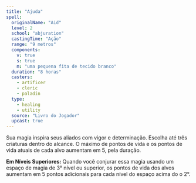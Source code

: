 ```yaml
---
title: "Ajuda"
spell:
  originalName: "Aid"
  level: 2
  school: "abjuration"
  castingTime: "Ação"
  range: "9 metros"
  components:
    v: true
    s: true
    m: "uma pequena fita de tecido branco"
  duration: "8 horas"
  casters:
    - artificer
    - cleric
    - paladin
  type:
    - healing
    - utility
  source: "Livro do Jogador"
  upcast: true
---
```


Sua magia inspira seus aliados com vigor e determinação. Escolha até três criaturas dentro do alcance. O máximo de pontos de vida e os pontos de vida atuais de cada alvo aumentam em 5, pela duração.

**Em Níveis Superiores:** Quando você conjurar essa magia usando um espaço de magia de 3° nível ou superior, os pontos de vida dos alvos aumentam em 5 pontos adicionais para cada nível do espaço acima do o 2°.
